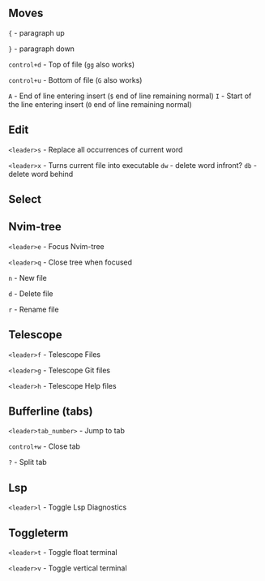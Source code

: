 ## Moves
`{` - paragraph up

`}` - paragraph down

`control+d` - Top of file (`gg` also works)

`control+u` - Bottom of file (`G` also works)

`A` - End of line entering insert (`$` end of line remaining normal)
`I` - Start of the line entering insert (`0` end of line remaining normal)

## Edit
`<leader>s` - Replace all occurrences of current word

`<leader>x` - Turns current file into executable
`dw` - delete word infront?
`db` - delete word behind
 
## Select

## Nvim-tree
`<leader>e` - Focus Nvim-tree

`<leader>q` - Close tree when focused

`n` - New file

`d` - Delete file

`r` - Rename file


## Telescope
`<leader>f` - Telescope Files

`<leader>g` - Telescope Git files

`<leader>h` - Telescope Help files


## Bufferline (tabs)
`<leader>tab_number>` - Jump to tab

`control+w` - Close tab

`?` - Split tab


## Lsp
`<leader>l` - Toggle Lsp Diagnostics


## Toggleterm
`<leader>t` - Toggle float terminal

`<leader>v` - Toggle vertical terminal

